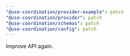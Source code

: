 ```yaml
---
"@use-coordination/provider-example": patch
"@use-coordination/provider": patch
"@use-coordination/schemas": patch
"@use-coordination/config": patch
---
```


Improve API again.
